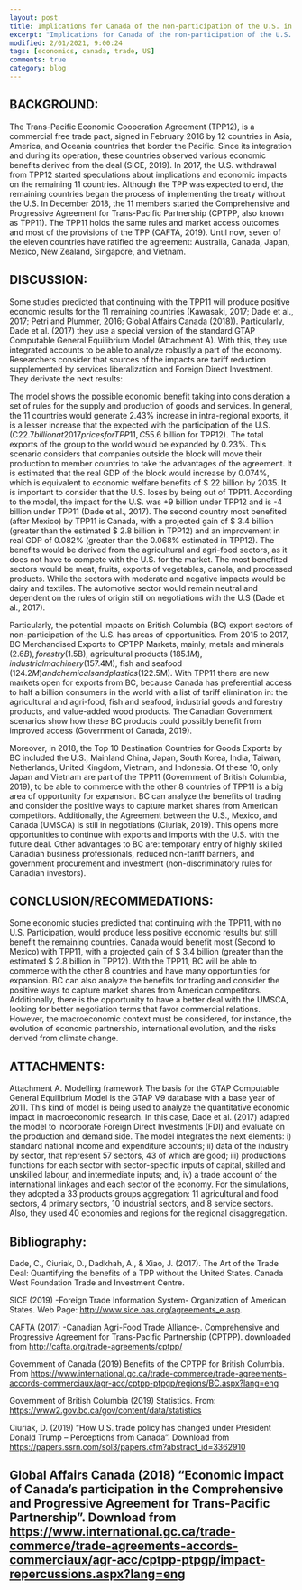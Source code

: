 ```yaml
---
layout: post
title: Implications for Canada of the non-participation of the U.S. in the Trans-Pacific Partnership
excerpt: "Implications for Canada of the non-participation of the U.S. in the Trans-Pacific Partnership"
modified: 2/01/2021, 9:00:24
tags: [economics, canada, trade, US]
comments: true
category: blog
---
```



<div class="message">
  
</div>


## BACKGROUND:

The Trans-Pacific Economic Cooperation Agreement (TPP12), is a commercial free trade pact, signed in February 2016 by 12 countries in Asia, America, and Oceania countries that border the Pacific. Since its integration and during its operation, these countries observed various economic benefits derived from the deal (SICE, 2019).
In 2017, the U.S. withdrawal from TPP12 started speculations about implications and economic impacts on the remaining 11 countries. Although the TPP was expected to end, the remaining countries began the process of implementing the treaty without the U.S. In December 2018, the 11 members started the Comprehensive and Progressive Agreement for Trans-Pacific Partnership (CPTPP, also known as TPP11). The TPP11 holds the same rules and market access outcomes and most of the provisions of the TPP (CAFTA, 2019). Until now, seven of the eleven countries have ratified the agreement: Australia, Canada, Japan, Mexico, New Zealand, Singapore, and Vietnam.

## DISCUSSION:
Some studies predicted that continuing with the TPP11 will produce positive economic results for the 11 remaining countries (Kawasaki, 2017; Dade et al., 2017; Petri and Plummer, 2016; Global Affairs Canada (2018)). Particularly, Dade et al. (2017) they use a special version of the standard GTAP Computable General Equilibrium Model (Attachment A). With this, they use integrated accounts to be able to analyze robustly a part of the economy. Researchers consider that sources of the impacts are tariff reduction supplemented by services liberalization and Foreign Direct Investment. They derivate the next results:

The model shows the possible economic benefit taking into consideration a set of rules for the supply and production of goods and services. In general, the 11 countries would generate 2.43% increase in intra-regional exports, it is a lesser increase that the expected with the participation of the U.S. (C$22.7 billion at 2017 prices for TPP11, C$55.6 billion for TPP12). The total exports of the group to the world would be expanded by 0.23%. This scenario considers that companies outside the block will move their production to member countries to take the advantages of the agreement. It is estimated that the real GDP of the block would increase by 0.074%, which is equivalent to economic welfare benefits of $ 22 billion by 2035. It is important to consider that the U.S. loses by being out of TPP11. According to the model, the impact for the U.S. was +9 billion under TPP12 and is -4 billion under TPP11 (Dade et al., 2017).
The second country most benefited (after Mexico) by TPP11 is Canada, with a projected gain of $ 3.4 billion (greater than the estimated $ 2.8 billion in TPP12) and an improvement in real GDP of 0.082% (greater than the 0.068% estimated in TPP12). The benefits would be derived from the agricultural and agri-food sectors, as it does not have to compete with the U.S. for the market. The most benefited sectors would be meat, fruits, exports of vegetables, canola, and processed products. While the sectors with moderate and negative impacts would be dairy and textiles. The automotive sector would remain neutral and dependent on the rules of origin still on negotiations with the U.S (Dade et al., 2017).

Particularly, the potential impacts on British Columbia (BC) export sectors of non-participation of the U.S. has areas of opportunities.  From 2015 to 2017, BC Merchandised Exports to CPTPP Markets, mainly, metals and minerals ($2.6B), forestry ($1.5B), agricultural products ($185.1M), industrial machinery ($157.4M), fish and seafood ($124.2M) and chemicals and plastics ($122.5M). With TPP11 there are new markets open for exports from BC, because Canada has preferential access to half a billion consumers in the world with a list of tariff elimination in: the agricultural and agri-food, fish and seafood, industrial goods and forestry products, and value-added wood products. The Canadian Government scenarios show how these BC products could possibly benefit from improved access (Government of Canada, 2019).

Moreover, in 2018, the Top 10 Destination Countries for Goods Exports by BC included the U.S., Mainland China, Japan, South Korea, India, Taiwan, Netherlands, United Kingdom, Vietnam, and Indonesia. Of these 10, only Japan and Vietnam are part of the TPP11 (Government of British Columbia, 2019), to be able to commerce with the other 8 countries of TPP11 is a big area of opportunity for expansion. BC can analyze the benefits of trading and consider the positive ways to capture market shares from American competitors. Additionally, the Agreement between the U.S., Mexico, and Canada (UMSCA) is still in negotiations (Ciuriak, 2019). This opens more opportunities to continue with exports and imports with the U.S. with the future deal. Other advantages to BC are: temporary entry of highly skilled Canadian business professionals, reduced non-tariff barriers, and government procurement and investment (non-discriminatory rules for Canadian investors).

## CONCLUSION/RECOMMEDATIONS:  
Some economic studies predicted that continuing with the TPP11, with no U.S. Participation, would produce less positive economic results but still benefit the remaining countries. Canada would benefit most (Second to Mexico) with TPP11, with a projected gain of $ 3.4 billion (greater than the estimated $ 2.8 billion in TPP12). With the TPP11, BC will be able to commerce with the other 8 countries and have many opportunities for expansion. BC can also analyze the benefits for trading and consider the positive ways to capture market shares from American competitors. Additionally, there is the opportunity to have a better deal with the UMSCA, looking for better negotiation terms that favor commercial relations. However, the macroeconomic context must be considered, for instance, the evolution of economic partnership, international evolution, and the risks derived from climate change.

## ATTACHMENTS:  
Attachment A. Modelling framework
The basis for the GTAP Computable General Equilibrium Model is the GTAP V9 database with a base year of 2011. This kind of model is being used to analyze the quantitative economic impact in macroeconomic research. In this case, Dade et al. (2017) adapted the model to incorporate Foreign Direct Investments (FDI) and evaluate on the production and demand side. The model integrates the next elements: i) standard national income and expenditure accounts; ii) data of the industry by sector, that represent 57 sectors, 43 of which are good; iii) productions functions for each sector with sector-specific inputs of capital, skilled and unskilled labour, and intermediate inputs; and, iv) a trade account of the international linkages and each sector of the economy. For the simulations, they adopted a 33 products groups aggregation: 11 agricultural and food sectors, 4 primary sectors, 10 industrial sectors, and 8 service sectors. Also, they used 40 economies and regions for the regional disaggregation.

## Bibliography:
Dade, C., Ciuriak, D., Dadkhah, A., & Xiao, J. (2017). The Art of the Trade Deal: Quantifying the benefits of a TPP without the United States. Canada West Foundation Trade and Investment Centre.

SICE (2019) -Foreign Trade Information System- Organization of American States. Web Page: http://www.sice.oas.org/agreements_e.asp.

CAFTA (2017) -Canadian Agri-Food Trade Alliance-. Comprehensive and Progressive Agreement for Trans-Pacific Partnership (CPTPP). downloaded from http://cafta.org/trade-agreements/cptpp/

Government of Canada (2019) Benefits of the CPTPP for British Columbia. From https://www.international.gc.ca/trade-commerce/trade-agreements-accords-commerciaux/agr-acc/cptpp-ptpgp/regions/BC.aspx?lang=eng

Government of British Columbia (2019) Statistics. From: https://www2.gov.bc.ca/gov/content/data/statistics

Ciuriak, D. (2019) “How U.S. trade policy has changed under President Donald Trump – Perceptions from Canada”. Download from https://papers.ssrn.com/sol3/papers.cfm?abstract_id=3362910

Global Affairs Canada (2018) “Economic impact of Canada’s participation in the Comprehensive and Progressive Agreement for Trans-Pacific Partnership”. Download from https://www.international.gc.ca/trade-commerce/trade-agreements-accords-commerciaux/agr-acc/cptpp-ptpgp/impact-repercussions.aspx?lang=eng
-----


